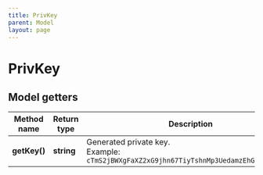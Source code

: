 ```yaml
---
title: PrivKey
parent: Model
layout: page
---
```


# PrivKey

## Model getters

Method name | Return type | Description | Notes
------------ | ------------- | ------------- | -------------
**getKey()** | **string** | Generated private key. <br>Example: `cTmS2jBWXgFaXZ2xG9jhn67TiyTshnMp3UedamzEhGm6BZV1vLgQ` | [optional]

